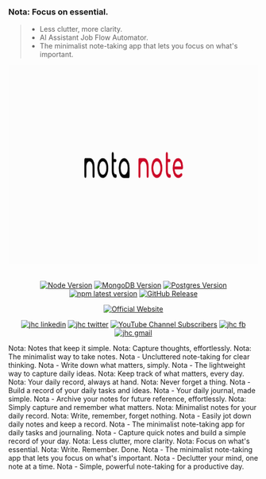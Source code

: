 ### Nota: Focus on essential.
> - Less clutter, more clarity.
> - AI Assistant Job Flow Automator. 
> - The minimalist note-taking app that lets you focus on what's important.

<div align="center">

<a href='https://www.hypech.com'>
<img src="./images/nota.png" alt="AI-Powered Cover Letter" height=400></img></a>
<br></br>

[![Node Version](https://img.shields.io/badge/nodejs-18,_20-green.svg?logo=node.js&style=flat)](https://nodejs.org)
[![MongoDB Version](https://img.shields.io/badge/mongodb-4.2,_4.4,_5,_6,_7-green.svg?logo=mongodb&style=flat)](https://www.mongodb.com)
[![Postgres Version](https://img.shields.io/badge/postgresql-13,_14,_15,_16-green.svg?logo=postgresql&style=flat)](https://www.postgresql.org)
[![npm latest version](https://img.shields.io/npm/v/parse-server/latest.svg)](https://www.npmjs.com/package/parse-server)
[![GitHub Release](https://img.shields.io/github/v/release/aiXpertLab/AI-Powered-Automatically-Customize-Cover-Letter)](https://github.com/aiXpertLab/AI-Powered-Automatically-Customize-Cover-Letter/releases)
 
[![Official Website](<https://img.shields.io/badge/-Visit%20the%20Official%20Website%20%E2%86%92-rgb(21,204,116)?style=for-the-badge>)](https://hypech.com)

[![jhc linkedin](https://img.shields.io/badge/Linkedin-aiXpert-5087B2.svg?style=flat&logo=Linkedin)](https://www.linkedin.com/in/aiXpert)
[![jhc twitter](https://img.shields.io/badge/Twitter-@aiXpertLab-00aced.svg?style=flat&logo=twitter)](https://twitter.com/aiXpertLab)
[![YouTube Channel Subscribers](https://img.shields.io/youtube/channel/subscribers/UCNcmE7uHam8jSLSa8CvMgQQ)](https://www.youtube.com/@aiXpertLab)
[![jhc fb](https://img.shields.io/badge/Facebook-aiXpertLab-5087B2.svg?style=flat&logo=facebook)](https://www.facebook.com/aiXpertLab/)
[![jhc gmail](https://img.shields.io/badge/Gmail-aiXpertLab@gmail.com-5087B2.svg?style=flat&logo=gmail)](https://gmail.com)

</div> 
        Nota: Notes that keep it simple.
        Nota: Capture thoughts, effortlessly.
        Nota: The minimalist way to take notes.
        Nota - Uncluttered note-taking for clear thinking.
        Nota - Write down what matters, simply.
        Nota - The lightweight way to capture daily ideas.
        Nota: Keep track of what matters, every day.
        Nota: Your daily record, always at hand.
        Nota: Never forget a thing.
        Nota - Build a record of your daily tasks and ideas.
        Nota - Your daily journal, made simple.
        Nota - Archive your notes for future reference, effortlessly.
        Nota: Simply capture and remember what matters.
        Nota: Minimalist notes for your daily record.
        Nota: Write, remember, forget nothing.
        Nota - Easily jot down daily notes and keep a record.
        Nota - The minimalist note-taking app for daily tasks and journaling.
        Nota - Capture quick notes and build a simple record of your day.
        Nota: Less clutter, more clarity.
        Nota: Focus on what's essential.
        Nota: Write. Remember. Done.
        Nota - The minimalist note-taking app that lets you focus on what's important.
        Nota - Declutter your mind, one note at a time.
        Nota - Simple, powerful note-taking for a productive day.

